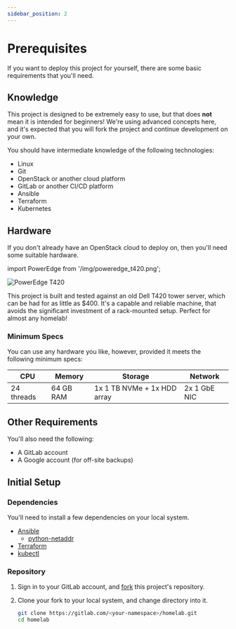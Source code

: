 ```yaml
---
sidebar_position: 2
---
```


# Prerequisites

If you want to deploy this project for yourself, there are some basic
 requirements that you'll need.

## Knowledge

This project is designed to be extremely easy to use, but that does **not**
 mean it is intended for beginners! We're using advanced concepts here, and
 it's expected that you will fork the project and continue development on
 your own.

You should have intermediate knowledge of the following technologies:

- Linux
- Git
- OpenStack or another cloud platform
- GitLab or another CI/CD platform
- Ansible
- Terraform
- Kubernetes

## Hardware

If you don't already have an OpenStack cloud to deploy on, then you'll need
 some suitable hardware.

import PowerEdge from '/img/poweredge_t420.png';

<div class="text--center">
    <img src={PowerEdge} alt="PowerEdge T420" style={{width: 360}} />
</div>

This project is built and tested against an old Dell T420 tower server, which
 can be had for as little as $400. It's a capable and reliable machine, that
 avoids the significant investment of a rack-mounted setup. Perfect for almost
 any homelab!

### Minimum Specs

You can use any hardware you like, however, provided it meets the following
 minimum specs:

| CPU        | Memory    | Storage                       | Network      |
|------------|-----------|-------------------------------|--------------|
| 24 threads | 64 GB RAM | 1x 1 TB NVMe + 1x HDD array   | 2x 1 GbE NIC |

## Other Requirements

You'll also need the following:

- A GitLab account
- A Google account (for off-site backups)

## Initial Setup

### Dependencies

You'll need to install a few dependencies on your local system.

- [Ansible](https://www.ansible.com/)
  - [python-netaddr](https://pypi.org/project/netaddr)
- [Terraform](https://www.terraform.io/)
- [kubectl](https://kubernetes.io/docs/reference/kubectl/)

### Repository

1. Sign in to your GitLab account, and
   [fork](https://gitlab.com/ralgar/homelab/-/forks/new) this project's
   repository.

1. Clone your fork to your local system, and change directory into it.

   ```sh
   git clone https://gitlab.com/<your-namespace>/homelab.git
   cd homelab
   ```
